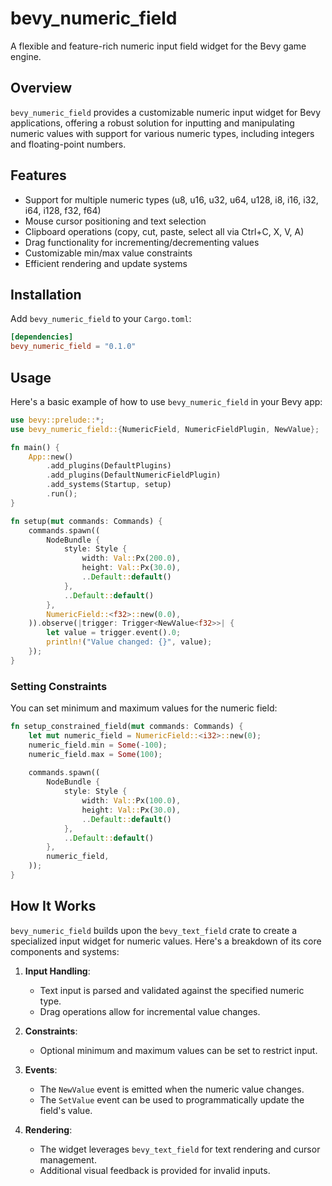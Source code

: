 # bevy_numeric_field

A flexible and feature-rich numeric input field widget for the Bevy game engine.

## Overview

`bevy_numeric_field` provides a customizable numeric input widget for Bevy applications, offering a robust solution for inputting and manipulating numeric values with support for various numeric types, including integers and floating-point numbers.

## Features

- Support for multiple numeric types (u8, u16, u32, u64, u128, i8, i16, i32, i64, i128, f32, f64)
- Mouse cursor positioning and text selection
- Clipboard operations (copy, cut, paste, select all via Ctrl+C, X, V, A)
- Drag functionality for incrementing/decrementing values
- Customizable min/max value constraints
- Efficient rendering and update systems

## Installation

Add `bevy_numeric_field` to your `Cargo.toml`:

```toml
[dependencies]
bevy_numeric_field = "0.1.0"
```

## Usage

Here's a basic example of how to use `bevy_numeric_field` in your Bevy app:

```rust
use bevy::prelude::*;
use bevy_numeric_field::{NumericField, NumericFieldPlugin, NewValue};

fn main() {
    App::new()
        .add_plugins(DefaultPlugins)
        .add_plugins(DefaultNumericFieldPlugin)
        .add_systems(Startup, setup)
        .run();
}

fn setup(mut commands: Commands) {
    commands.spawn((
        NodeBundle {
            style: Style {
                width: Val::Px(200.0),
                height: Val::Px(30.0),
                ..Default::default()
            },
            ..Default::default()
        },
        NumericField::<f32>::new(0.0),
    )).observe(|trigger: Trigger<NewValue<f32>>| {
        let value = trigger.event().0;
        println!("Value changed: {}", value);
    });
}
```

### Setting Constraints

You can set minimum and maximum values for the numeric field:

```rust
fn setup_constrained_field(mut commands: Commands) {
    let mut numeric_field = NumericField::<i32>::new(0);
    numeric_field.min = Some(-100);
    numeric_field.max = Some(100);
    
    commands.spawn((
        NodeBundle {
            style: Style {
                width: Val::Px(100.0),
                height: Val::Px(30.0),
                ..Default::default()
            },
            ..Default::default()
        },
        numeric_field,
    ));
}
```

## How It Works

`bevy_numeric_field` builds upon the `bevy_text_field` crate to create a specialized input widget for numeric values. Here's a breakdown of its core components and systems:

1. **Input Handling**:
   - Text input is parsed and validated against the specified numeric type.
   - Drag operations allow for incremental value changes.

2. **Constraints**:
   - Optional minimum and maximum values can be set to restrict input.

3. **Events**:
   - The `NewValue` event is emitted when the numeric value changes.
   - The `SetValue` event can be used to programmatically update the field's value.

4. **Rendering**:
   - The widget leverages `bevy_text_field` for text rendering and cursor management.
   - Additional visual feedback is provided for invalid inputs.